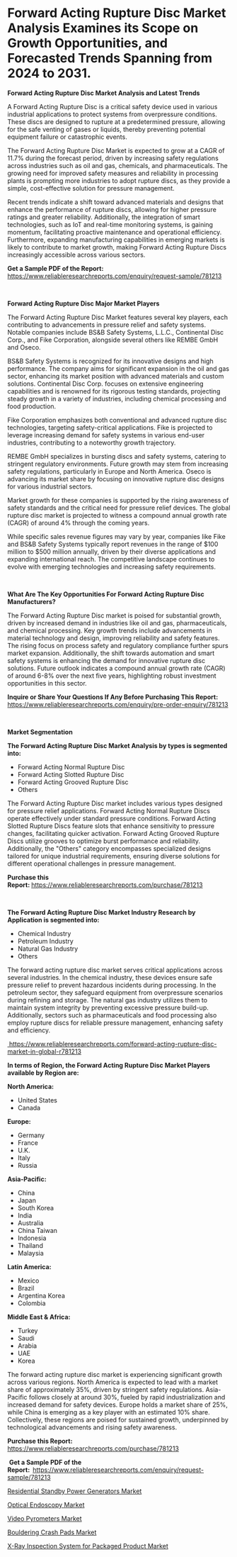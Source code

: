 <p><h1>Forward Acting Rupture Disc Market Analysis Examines its Scope on Growth Opportunities, and Forecasted Trends Spanning from 2024 to 2031.</h1></p><p><strong>Forward Acting Rupture Disc Market Analysis and Latest Trends</strong></p>
<p><p>A Forward Acting Rupture Disc is a critical safety device used in various industrial applications to protect systems from overpressure conditions. These discs are designed to rupture at a predetermined pressure, allowing for the safe venting of gases or liquids, thereby preventing potential equipment failure or catastrophic events.</p><p>The Forward Acting Rupture Disc Market is expected to grow at a CAGR of 11.7% during the forecast period, driven by increasing safety regulations across industries such as oil and gas, chemicals, and pharmaceuticals. The growing need for improved safety measures and reliability in processing plants is prompting more industries to adopt rupture discs, as they provide a simple, cost-effective solution for pressure management.</p><p>Recent trends indicate a shift toward advanced materials and designs that enhance the performance of rupture discs, allowing for higher pressure ratings and greater reliability. Additionally, the integration of smart technologies, such as IoT and real-time monitoring systems, is gaining momentum, facilitating proactive maintenance and operational efficiency. Furthermore, expanding manufacturing capabilities in emerging markets is likely to contribute to market growth, making Forward Acting Rupture Discs increasingly accessible across various sectors.</p></p>
<p><strong>Get a Sample PDF of the Report:&nbsp;</strong> <a href="https://www.reliableresearchreports.com/enquiry/request-sample/781213?utm_campaign=37&utm_medium=2&utm_source=Github&utm_content=ia&utm_term=29102024&utm_id=forward-acting-rupture-disc">https://www.reliableresearchreports.com/enquiry/request-sample/781213</a></p>
<p>&nbsp;</p>
<p><strong>Forward Acting Rupture Disc Major Market Players</strong></p>
<p><p>The Forward Acting Rupture Disc Market features several key players, each contributing to advancements in pressure relief and safety systems. Notable companies include BS&B Safety Systems, L.L.C., Continental Disc Corp., and Fike Corporation, alongside several others like REMBE GmbH and Oseco.</p><p>BS&B Safety Systems is recognized for its innovative designs and high performance. The company aims for significant expansion in the oil and gas sector, enhancing its market position with advanced materials and custom solutions. Continental Disc Corp. focuses on extensive engineering capabilities and is renowned for its rigorous testing standards, projecting steady growth in a variety of industries, including chemical processing and food production.</p><p>Fike Corporation emphasizes both conventional and advanced rupture disc technologies, targeting safety-critical applications. Fike is projected to leverage increasing demand for safety systems in various end-user industries, contributing to a noteworthy growth trajectory.</p><p>REMBE GmbH specializes in bursting discs and safety systems, catering to stringent regulatory environments. Future growth may stem from increasing safety regulations, particularly in Europe and North America. Oseco is advancing its market share by focusing on innovative rupture disc designs for various industrial sectors.</p><p>Market growth for these companies is supported by the rising awareness of safety standards and the critical need for pressure relief devices. The global rupture disc market is projected to witness a compound annual growth rate (CAGR) of around 4% through the coming years.</p><p>While specific sales revenue figures may vary by year, companies like Fike and BS&B Safety Systems typically report revenues in the range of $100 million to $500 million annually, driven by their diverse applications and expanding international reach. The competitive landscape continues to evolve with emerging technologies and increasing safety requirements.</p></p>
<p>&nbsp;</p>
<p><strong>What Are The Key Opportunities For Forward Acting Rupture Disc Manufacturers?</strong></p>
<p><p>The Forward Acting Rupture Disc market is poised for substantial growth, driven by increased demand in industries like oil and gas, pharmaceuticals, and chemical processing. Key growth trends include advancements in material technology and design, improving reliability and safety features. The rising focus on process safety and regulatory compliance further spurs market expansion. Additionally, the shift towards automation and smart safety systems is enhancing the demand for innovative rupture disc solutions. Future outlook indicates a compound annual growth rate (CAGR) of around 6-8% over the next five years, highlighting robust investment opportunities in this sector.</p></p>
<p><strong>Inquire or Share Your Questions If Any Before Purchasing This Report:</strong> <a href="https://www.reliableresearchreports.com/enquiry/pre-order-enquiry/781213?utm_campaign=37&utm_medium=2&utm_source=Github&utm_content=ia&utm_term=29102024&utm_id=forward-acting-rupture-disc">https://www.reliableresearchreports.com/enquiry/pre-order-enquiry/781213</a></p>
<p>&nbsp;</p>
<p><strong>Market Segmentation</strong></p>
<p><strong>The Forward Acting Rupture Disc Market Analysis by types is segmented into:</strong></p>
<p><ul><li>Forward Acting Normal Rupture Disc</li><li>Forward Acting Slotted Rupture Disc</li><li>Forward Acting Grooved Rupture Disc</li><li>Others</li></ul></p>
<p><p>The Forward Acting Rupture Disc market includes various types designed for pressure relief applications. Forward Acting Normal Rupture Discs operate effectively under standard pressure conditions. Forward Acting Slotted Rupture Discs feature slots that enhance sensitivity to pressure changes, facilitating quicker activation. Forward Acting Grooved Rupture Discs utilize grooves to optimize burst performance and reliability. Additionally, the "Others" category encompasses specialized designs tailored for unique industrial requirements, ensuring diverse solutions for different operational challenges in pressure management.</p></p>
<p><strong>Purchase this Report:&nbsp;</strong><a href="https://www.reliableresearchreports.com/purchase/781213?utm_campaign=37&utm_medium=2&utm_source=Github&utm_content=ia&utm_term=29102024&utm_id=forward-acting-rupture-disc">https://www.reliableresearchreports.com/purchase/781213</a></p>
<p>&nbsp;</p>
<p><strong>The Forward Acting Rupture Disc Market Industry Research by Application is segmented into:</strong></p>
<p><ul><li>Chemical Industry</li><li>Petroleum Industry</li><li>Natural Gas Industry</li><li>Others</li></ul></p>
<p><p>The forward acting rupture disc market serves critical applications across several industries. In the chemical industry, these devices ensure safe pressure relief to prevent hazardous incidents during processing. In the petroleum sector, they safeguard equipment from overpressure scenarios during refining and storage. The natural gas industry utilizes them to maintain system integrity by preventing excessive pressure build-up. Additionally, sectors such as pharmaceuticals and food processing also employ rupture discs for reliable pressure management, enhancing safety and efficiency.</p></p>
<p><a href="https://www.reliableresearchreports.com/forward-acting-rupture-disc-market-in-global-r781213?utm_campaign=37&utm_medium=2&utm_source=Github&utm_content=ia&utm_term=29102024&utm_id=forward-acting-rupture-disc">&nbsp;https://www.reliableresearchreports.com/forward-acting-rupture-disc-market-in-global-r781213</a></p>
<p><strong>In terms of Region, the Forward Acting Rupture Disc Market Players available by Region are:</strong></p>
<p>
    <p> <strong> North America: </strong>
        <ul>
            <li>United States</li>
            <li>Canada</li>
        </ul>
        </p> 
    <p> <strong> Europe: </strong>
        <ul>
            <li>Germany</li>
            <li>France</li>
            <li>U.K.</li>
            <li>Italy</li>
            <li>Russia</li>
        </ul>
        </p> 
    <p> <strong> Asia-Pacific: </strong>
        <ul>
            <li>China</li>
            <li>Japan</li>
            <li>South Korea</li>
            <li>India</li>
            <li>Australia</li>
            <li>China Taiwan</li>
            <li>Indonesia</li>
            <li>Thailand</li>
            <li>Malaysia</li>
        </ul>
        </p> 
    <p> <strong> Latin America: </strong>
        <ul>
            <li>Mexico</li>
            <li>Brazil</li>
            <li>Argentina Korea</li>
            <li>Colombia</li>
        </ul>
        </p> 
    <p> <strong> Middle East & Africa: </strong>
        <ul>
            <li>Turkey</li>
            <li>Saudi</li>
            <li>Arabia</li>
            <li>UAE</li>
            <li>Korea</li>
        </ul>
    </p>
    </p>
<p><p>The forward acting rupture disc market is experiencing significant growth across various regions. North America is expected to lead with a market share of approximately 35%, driven by stringent safety regulations. Asia-Pacific follows closely at around 30%, fueled by rapid industrialization and increased demand for safety devices. Europe holds a market share of 25%, while China is emerging as a key player with an estimated 10% share. Collectively, these regions are poised for sustained growth, underpinned by technological advancements and rising safety awareness.</p></p>
<p><strong>Purchase this Report: </strong><a href="https://www.reliableresearchreports.com/purchase/781213?utm_campaign=37&utm_medium=2&utm_source=Github&utm_content=ia&utm_term=29102024&utm_id=forward-acting-rupture-disc">https://www.reliableresearchreports.com/purchase/781213</a></p>
<p>&nbsp;<strong>Get a Sample PDF of the Report:&nbsp;&nbsp;</strong><a href="https://www.reliableresearchreports.com/enquiry/request-sample/781213?utm_campaign=37&utm_medium=2&utm_source=Github&utm_content=ia&utm_term=29102024&utm_id=forward-acting-rupture-disc">https://www.reliableresearchreports.com/enquiry/request-sample/781213</a></p>
<p><strong></strong></p>
<p><p><a href="https://issuu.com/reportprime-2/docs/residential-standby-power-generator_effa44ea0699f9?utm_campaign=37&utm_medium=2&utm_source=Github&utm_content=ia&utm_term=29102024&utm_id=forward-acting-rupture-disc">Residential Standby Power Generators Market</a></p><p><a href="https://www.linkedin.com/pulse/insights-optical-endoscopy-market-size-which-expanding-128-cagr-dngyc?utm_campaign=37&utm_medium=2&utm_source=Github&utm_content=ia&utm_term=29102024&utm_id=forward-acting-rupture-disc">Optical Endoscopy Market</a></p><p><a href="https://github.com/jennyt6m/Market-Research-Report-List-1/blob/main/video-pyrometers-market.md?utm_campaign=37&utm_medium=2&utm_source=Github&utm_content=ia&utm_term=29102024&utm_id=forward-acting-rupture-disc">Video Pyrometers Market</a></p><p><a href="https://www.linkedin.com/pulse/bouldering-crash-pads-market-forecasts-trends-impact-c3vgc?utm_campaign=37&utm_medium=2&utm_source=Github&utm_content=ia&utm_term=29102024&utm_id=forward-acting-rupture-disc">Bouldering Crash Pads Market</a></p><p><a href="https://issuu.com/reportprime-2/docs/x-ray-inspection-system-for-package_587973a20f3460?utm_campaign=37&utm_medium=2&utm_source=Github&utm_content=ia&utm_term=29102024&utm_id=forward-acting-rupture-disc">X-Ray Inspection System for Packaged Product Market</a></p></p>